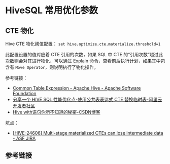 # HiveSQL 常用优化参数

## CTE 物化

Hive CTE 物化阈值配置：
`set hive.optimize.cte.materialize.threshold=1`

此配置设置的值对应着 CTE 引用的次数，如果 SQL 中 CTE 的“引用次数”超过此次数则会对其进行物化，可以通过 Explain 命令，查看前后执行计划，如果其中包含有 `Move Operator`，则说明执行了物化操作。

参考链接：
- [Common Table Expression - Apache Hive - Apache Software Foundation](https://cwiki.apache.org/confluence/display/Hive/Common+Table+Expression)
- [分享一个 HIVE SQL 性能优化点-使用公共表表达式 CTE 替换临时表-阿里云开发者社区](https://developer.aliyun.com/article/1344897)
- [Hive with语句你所不知道的秘密-CSDN博客](https://blog.csdn.net/godlovedaniel/article/details/115480115)

坑点：
- [\[HIVE-24606\] Multi-stage materialized CTEs can lose intermediate data - ASF JIRA](https://issues.apache.org/jira/browse/HIVE-24606)
## 参考链接
